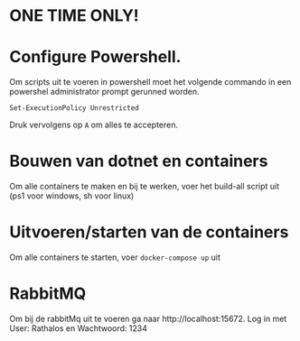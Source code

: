 # ONE TIME ONLY! 
# Configure Powershell.
Om scripts uit te voeren in powershell moet het volgende commando in een powershel administrator prompt gerunned worden.
```
Set-ExecutionPolicy Unrestricted
```
Druk vervolgens op `A` om alles te accepteren.

# Bouwen van dotnet en containers
Om alle containers te maken en bij te werken, voer het build-all script uit (ps1 voor windows, sh voor linux)

# Uitvoeren/starten van de containers
Om alle containers te starten, voer `docker-compose up` uit

# RabbitMQ
Om bij de rabbitMq uit te voeren ga naar http://localhost:15672.
Log in met User: Rathalos en Wachtwoord: 1234